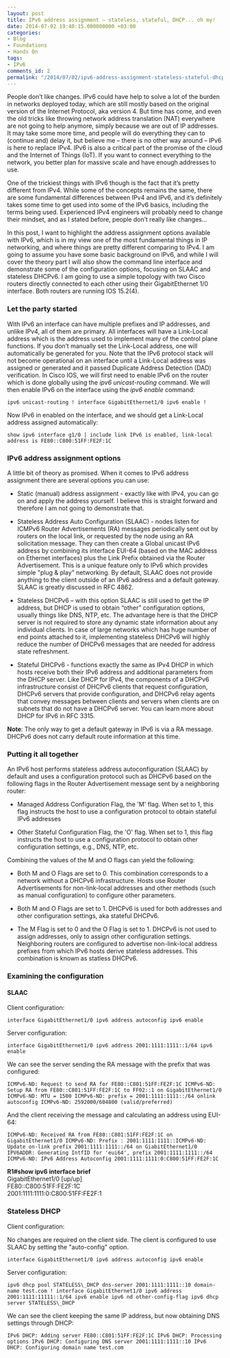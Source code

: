 ```yaml
---
layout: post
title: IPv6 address assignment – stateless, stateful, DHCP... oh my!
date: 2014-07-02 19:40:15.000000000 +03:00
categories:
- Blog
- Foundations
- Hands On
tags:
- IPv6
comments_id: 2
permalink: "/2014/07/02/ipv6-address-assignment-stateless-stateful-dhcp-oh-my/"
---
```

People don’t like changes. IPv6 could have help to solve a lot of the burden in networks deployed today, which are still mostly based on the original version of the Internet Protocol, aka version 4. But time has come, and even the old tricks like throwing network address translation (NAT) everywhere are not going to help anymore, simply because we are out of IP addresses. It may take some more time, and people will do everything they can to (continue and) delay it, but believe me – there is no other way around – IPv6 is here to replace IPv4. IPv6 is also a critical part of the promise of the cloud and the Internet of Things (IoT). If you want to connect everything to the network, you better plan for massive scale and have enough addresses to use.

One of the trickiest things with IPv6 though is the fact that it’s pretty different from IPv4. While some of the concepts remains the same, there are some fundamental differences between IPv4 and IPv6, and it’s definitely takes some time to get used into some of the IPv6 basics, including the terms being used. Experienced IPv4 engineers will probably need to change their mindset, and as I stated before, people don’t really like changes...

In this post, I want to highlight the address assignment options available with IPv6, which is in my view one of the most fundamental things in IP networking, and where things are pretty different comparing to IPv4. I am going to assume you have some basic background on IPv6, and while I will cover the theory part I will also show the command line interface and demonstrate some of the configuration options, focusing on SLAAC and stateless DHCPv6. I am going to use a simple topology with two Cisco routers directly connected to each other using their GigabitEthernet 1/0 interface. Both routers are running IOS 15.2(4).

### Let the party started

With IPv6 an interface can have multiple prefixes and IP addresses, and unlike IPv4, all of them are primary. All interfaces will have a Link-Local address which is the address used to implement many of the control plane functions. If you don’t manually set the Link-Local address, one will automatically be generated for you. Note that the IPv6 protocol stack will not become operational on an interface until a Link-Local address was assigned or generated and it passed Duplicate Address Detection (DAD) verification. In Cisco IOS, we will first need to enable IPv6 on the router which is done globally using the _ipv6 unicast-routing_ command. We will then enable IPv6 on the interface using the _ipv6 enable_ command:

```
ipv6 unicast-routing ! interface GigabitEthernet1/0 ipv6 enable !
```

Now IPv6 in enabled on the interface, and we should get a Link-Local address assigned automatically:

```
show ipv6 interface g1/0 | include link IPv6 is enabled, link-local address is FE80::C800:51FF:FE2F:1C
```

### IPv6 address assignment options

A little bit of theory as promised. When it comes to IPv6 address assignment there are several options you can use:

- Static (manual) address assignment - exactly like with IPv4, you can go on and apply the address yourself. I believe this is straight forward and therefore I am not going to demonstrate that.

- Stateless Address Auto Configuration (SLAAC) - nodes listen for ICMPv6 Router Advertisements (RA) messages periodically sent out by routers on the local link, or requested by the node using an RA solicitation message. They can then create a Global unicast IPv6 address by combining its interface EUI-64 (based on the MAC address on Ethernet interfaces) plus the Link Prefix obtained via the Router Advertisement. This is a unique feature only to IPv6 which provides simple "plug & play" networking. By default, SLAAC does not provide anything to the client outside of an IPv6 address and a default gateway. SLAAC is greatly discussed in RFC 4862.

- Stateless DHCPv6 – with this option SLAAC is still used to get the IP address, but DHCP is used to obtain “other” configuration options, usually things like DNS, NTP, etc. The advantage here is that the DHCP server is not required to store any dynamic state information about any individual clients. In case of large networks which has huge number of end points attached to it, implementing stateless DHCPv6 will highly reduce the number of DHCPv6 messages that are needed for address state refreshment.

- Stateful DHCPv6 - functions exactly the same as IPv4 DHCP in which hosts receive both their IPv6 address and additional parameters from the DHCP server. Like DHCP for IPv4, the components of a DHCPv6 infrastructure consist of DHCPv6 clients that request configuration, DHCPv6 servers that provide configuration, and DHCPv6 relay agents that convey messages between clients and servers when clients are on subnets that do not have a DHCPv6 server. You can learn more about DHCP for IPv6 in RFC 3315.

**Note**: The only way to get a default gateway in IPv6 is via a RA message. DHCPv6 does not carry default route information at this time.


### Putting it all together

An IPv6 host performs stateless address autoconfiguration (SLAAC) by default and uses a configuration protocol such as DHCPv6 based on the following flags in the Router Advertisement message sent by a neighboring router:

- Managed Address Configuration Flag, the 'M' flag. When set to 1, this flag instructs the host to use a configuration protocol to obtain stateful IPv6 addresses

- Other Stateful Configuration Flag, the 'O' flag. When set to 1, this flag instructs the host to use a configuration protocol to obtain other configuration settings, e.g., DNS, NTP, etc.

Combining the values of the M and O flags can yield the following:

- Both M and O Flags are set to 0. This combination corresponds to a network without a DHCPv6 infrastructure. Hosts use Router Advertisements for non-link-local addresses and other methods (such as manual configuration) to configure other parameters.

- Both M and O Flags are set to 1. DHCPv6 is used for both addresses and other configuration settings, aka stateful DHCPv6.

- The M Flag is set to 0 and the O Flag is set to 1. DHCPv6 is not used to assign addresses, only to assign other configuration settings. Neighboring routers are configured to advertise non-link-local address prefixes from which IPv6 hosts derive stateless addresses. This combination is known as statless DHCPv6.

### Examining the configuration

#### SLAAC

Client configuration:

```
interface GigabitEthernet1/0 ipv6 address autoconfig ipv6 enable
```

Server configuration:

```
interface GigabitEthernet1/0 ipv6 address 2001:1111:1111::1/64 ipv6 enable
```

We can see the server sending the RA message with the prefix that was configured:

```
ICMPv6-ND: Request to send RA for FE80::C801:51FF:FE2F:1C ICMPv6-ND: Setup RA from FE80::C801:51FF:FE2F:1C to FF02::1 on GigabitEthernet1/0 ICMPv6-ND: MTU = 1500 ICMPv6-ND: prefix = 2001:1111:1111::/64 onlink autoconfig ICMPv6-ND: 2592000/604800 (valid/preferred)
```

And the client receiving the message and calculating an address using EUI-64:

```
ICMPv6-ND: Received RA from FE80::C801:51FF:FE2F:1C on GigabitEthernet1/0 ICMPv6-ND: Prefix : 2001:1111:1111::ICMPv6-ND: Update on-link prefix 2001:1111:1111::/64 on GiabitEthernet1/0 IPV6ADDR: Generating IntfID for 'eui64', prefix 2001:1111:1111::/64 ICMPv6-ND: IPv6 Address Autoconfig 2001:1111:1111:0:C800:51FF:FE2F:1C
```

**R1#show ipv6 interface brief**  
GigabitEthernet1/0 [up/up]  
FE80::C800:51FF:FE2F:1C  
2001:1111:1111:0:C800:51FF:FE2F:1

### Stateless DHCP

Client configuration:

No changes are required on the client side. The client is configured to use SLAAC by setting the "auto-config" option.

```
interface GigabitEthernet1/0 ipv6 address autoconfig ipv6 enable
```

Server configuration:

```
ipv6 dhcp pool STATELESS\_DHCP dns-server 2001:1111:1111::10 domain-name test.com ! interface GigabitEthernet1/0 ipv6 address 2001:1111:11111::1/64 ipv6 enable ipv6 nd other-config-flag ipv6 dhcp server STATELESS\_DHCP
```

We can see the client keeping the same IP address, but now obtaining DNS settings through DHCP:

```
IPv6 DHCP: Adding server FE80::C801:51FF:FE2F:1C IPv6 DHCP: Processing options IPv6 DHCP: Configuring DNS server 2001:1111:1111::10 IPv6 DHCP: Configuring domain name test.com
```
